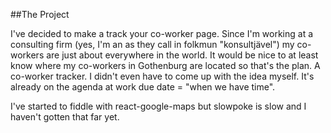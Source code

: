 ##The Project

I've decided to make a track your co-worker page. Since I'm working at a consulting firm (yes, I'm an as they call in folkmun "konsultjävel") my co-workers are just about everywhere in the world. It would be nice to at least know where my co-workers in Gothenburg are located so that's the plan. A co-worker tracker. I didn't even have to come up with the idea myself. It's already on the agenda at work due date = "when we have time".

I've started to fiddle with react-google-maps but slowpoke is slow and I haven't gotten that far yet.